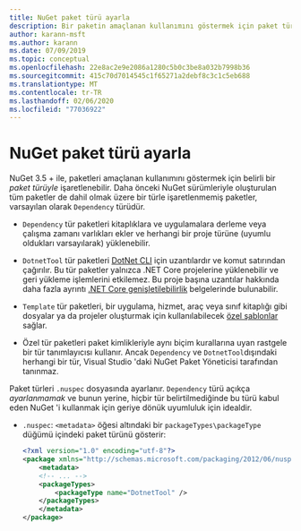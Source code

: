 ```yaml
---
title: NuGet paket türü ayarla
description: Bir paketin amaçlanan kullanımını göstermek için paket türlerini açıklar.
author: karann-msft
ms.author: karann
ms.date: 07/09/2019
ms.topic: conceptual
ms.openlocfilehash: 22e8ac2e9e2086a1280c5b0c3be8a032b7998b36
ms.sourcegitcommit: 415c70d7014545c1f65271a2debf8c3c1c5eb688
ms.translationtype: MT
ms.contentlocale: tr-TR
ms.lasthandoff: 02/06/2020
ms.locfileid: "77036922"
---
```

# <a name="set-a-nuget-package-type"></a>NuGet paket türü ayarla

NuGet 3.5 + ile, paketleri amaçlanan kullanımını göstermek için belirli bir *paket türüyle* işaretlenebilir. Daha önceki NuGet sürümleriyle oluşturulan tüm paketler de dahil olmak üzere bir türle işaretlenmemiş paketler, varsayılan olarak `Dependency` türüdür.

- `Dependency` tür paketleri kitaplıklara ve uygulamalara derleme veya çalışma zamanı varlıkları ekler ve herhangi bir proje türüne (uyumlu oldukları varsayılarak) yüklenebilir.

- `DotnetTool` tür paketleri [DotNet CLI](/dotnet/articles/core/tools/index) için uzantılardır ve komut satırından çağırılır. Bu tür paketler yalnızca .NET Core projelerine yüklenebilir ve geri yükleme işlemlerini etkilemez. Bu proje başına uzantılar hakkında daha fazla ayrıntı [.NET Core genişletilebilirlik](/dotnet/articles/core/tools/extensibility#per-project-based-extensibility) belgelerinde bulunabilir.

- `Template` tür paketleri, bir uygulama, hizmet, araç veya sınıf kitaplığı gibi dosyalar ya da projeler oluşturmak için kullanılabilecek [özel şablonlar](/dotnet/core/tools/custom-templates) sağlar.

- Özel tür paketleri paket kimlikleriyle aynı biçim kurallarına uyan rastgele bir tür tanımlayıcısı kullanır. Ancak `Dependency` ve `DotnetTool`dışındaki herhangi bir tür, Visual Studio 'daki NuGet Paket Yöneticisi tarafından tanınmaz.

Paket türleri `.nuspec` dosyasında ayarlanır. `Dependency` türü açıkça *ayarlanmamak* ve bunun yerine, hiçbir tür belirtilmediğinde bu türü kabul eden NuGet 'i kullanmak için geriye dönük uyumluluk için idealdir.

- `.nuspec`: `<metadata>` öğesi altındaki bir `packageTypes\packageType` düğümü içindeki paket türünü gösterir:

    ```xml
    <?xml version="1.0" encoding="utf-8"?>
    <package xmlns="http://schemas.microsoft.com/packaging/2012/06/nuspec.xsd">
        <metadata>
        <!-- ... -->
        <packageTypes>
            <packageType name="DotnetTool" />
        </packageTypes>
        </metadata>
    </package>
    ```

